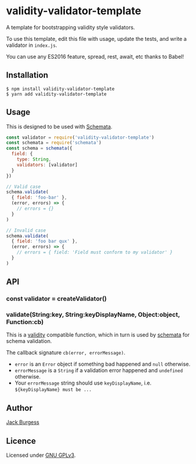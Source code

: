 # validity-validator-template

A template for bootstrapping validity style validators.

To use this template, edit this file with usage, update the tests, and write a validator in `index.js`.

You can use any ES2016 feature, spread, rest, await, etc thanks to Babel!

## Installation

```
$ npm install validity-validator-template
$ yarn add validity-validator-template
```

## Usage

This is designed to be used with [Schemata](https://npmjs.org/package/schemata).

```javascript
const validator = require('validity-validator-template')
const schemata = require('schemata')
const schema = schemata({
  field: {
    type: String,
    validators: [validator]
  }
})

// Valid case
schema.validate(
  { field: 'foo-bar' },
  (error, errors) => {
    // errors = {}
  }
)

// Invalid case
schema.validate(
  { field: 'foo bar qux' },
  (error, errors) => {
    // errors = { field: 'Field must conform to my validator' }
  }
)
```

## API

### const validator = createValidator()

### validate(String:key, String:keyDisplayName, Object:object, Function:cb)

This is a [validity](https://npmjs.org/package/validity) compatible function, which in turn is
used by [schemata](https://npmjs.org/package/schemata) for schema validation.

The callback signature `cb(error, errorMessage)`.
- `error` is an `Error` object if something bad happened and `null` otherwise.
- `errorMessage` is a `String` if a validation error happened and `undefined` otherwise.
- Your `errorMessage` string should use `keyDisplayName`, i.e. `${keyDisplayName} must be ...`

## Author

[Jack Burgess](https://github.com/jack828)

## Licence
Licensed under [GNU GPLv3](https://opensource.org/licenses/GPL-3.0).
